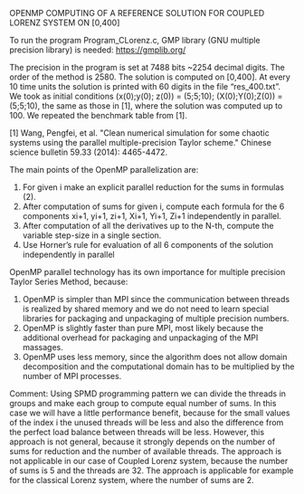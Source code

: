 
OPENMP COMPUTING OF A REFERENCE SOLUTION FOR COUPLED LORENZ SYSTEM ON [0,400]

To run the program Program_CLorenz.c,  GMP library (GNU multiple precision library) is needed: https://gmplib.org/

The precision in the program is set at 7488 bits ~2254 decimal digits. The order of the method is 2580. The solution is computed on [0,400].  At every 10 time units the solution is printed with 60 digits in the file “res_400.txt”. We took as initial conditions (x(0);y(0); z(0)) = (5;5;10); (X(0);Y(0);Z(0)) = (5;5;10),  the same as those in [1], where the solution was computed up to 100. We repeated the benchmark table from [1].

[1] Wang, Pengfei, et al. "Clean numerical simulation for some chaotic systems using the   parallel   multiple-precision Taylor scheme." Chinese science bulletin 59.33 (2014): 4465-4472.

The main points of the OpenMP parallelization are:
1) For given i make an explicit parallel reduction for the sums in formulas (2). 
2) After computation of sums for given i, compute each formula for the 6 components   xi+1, yi+1, zi+1, Xi+1, Yi+1, Zi+1  independently in parallel.  
3) After computation of all the derivatives up to the N-th, compute the variable step-size in a single section. 
4) Use Horner’s rule for evaluation of all 6 components of the solution independently in parallel

OpenMP  parallel technology has its own importance for multiple precision Taylor Series Method, because: 
1) OpenMP is simpler than MPI since the communication between threads is realized by shared memory and we do not need to learn special libraries for packaging and unpackaging of multiple precision numbers.
2) OpenMP is slightly faster than pure MPI, most likely because the additional overhead for packaging and unpackaging of the MPI massages. 
3) OpenMP uses less memory, since the algorithm does not allow domain decomposition and the computational domain has to be multiplied by the number of MPI processes. 

Comment: Using SPMD programming pattern we can divide the threads in groups and make each group to compute equal number of sums. In this case we will have a little performance benefit, because for the small values of the index i the unused threads will be less and also the difference from the perfect load balance between threads will be less. However, this approach is not general, because it strongly depends on the number of sums for reduction and the number of available threads. The approach is not applicable in our case of Coupled Lorenz system, because the number of sums is 5 and the threads are 32. The approach is applicable for example for the classical Lorenz system, where the number of sums are 2.
